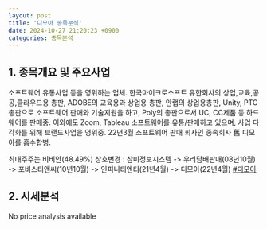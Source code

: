 ```yaml
---
layout: post
title: '디모아 종목분석'
date: 2024-10-27 21:20:23 +0900
categories: 종목분석
---
```


## 1. 종목개요 및 주요사업

소프트웨어 유통사업 등을 영위하는 업체. 한국마이크로소프트 유한회사의 상업,교육,공공,클라우드용 총판, ADOBE의 교육용과 상업용 총판, 안랩의 상업용총판, Unity, PTC 총판으로 소프트웨어 판매와 기술지원을 하고, Poly의 총판으로서 UC, CC제품 등 하드웨어를 판매중. 이외에도 Zoom, Tableau 소프트웨어를 유통/판매하고 있으며, 사업 다각화를 위해 브랜드사업을 영위중. 22년3월 소프트웨어 판매 회사인 종속회사 舊 디모아를 흡수합병.

최대주주는 비비안(48.49%) 상호변경 : 삼미정보시스템 -> 우리담배판매(08년10월) -> 포비스티앤씨(10년10월) -> 인피니티엔티(21년4월) -> 디모아(22년4월)
[#디모아](#)

## 2. 시세분석

No price analysis available

